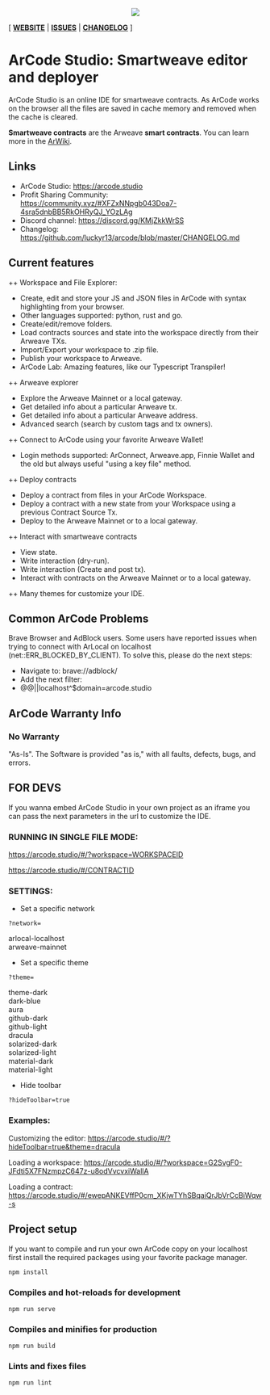 <p align="center">
  <img src="https://arweave.net/GYuvaTZpyksPQxKGdjfl5jQJynaRmbMQSYXaylFAvRQ" style="max-width: 100%">
</p>

[ [**WEBSITE**](https://arcode.studio/) | [**ISSUES**](https://github.com/luckyr13/arcode#common-arcode-problems) | [**CHANGELOG**](https://github.com/luckyr13/arcode/blob/master/CHANGELOG.md) ]

# ArCode Studio: Smartweave editor and deployer
ArCode Studio is an online IDE for smartweave contracts. As ArCode works on the browser all the files are saved in cache memory and removed when the cache is cleared.

**Smartweave contracts** are the Arweave **smart contracts**. You can learn more in the [ArWiki](https://arwiki.wiki/#/en/smartweave).

## Links
- ArCode Studio: https://arcode.studio
- Profit Sharing Community: https://community.xyz/#XFZxNNpgb043Doa7-4sra5dnbBB5RkOHRyQJ_YOzLAg
- Discord channel: https://discord.gg/KMjZkkWrSS
- Changelog: https://github.com/luckyr13/arcode/blob/master/CHANGELOG.md

## Current features
++ Workspace and File Explorer:
- Create, edit and store your JS and JSON files in ArCode with syntax highlighting from your browser.
- Other languages supported: python, rust and go.
- Create/edit/remove folders.
- Load contracts sources and state into the workspace directly from their Arweave TXs.
- Import/Export your workspace to .zip file.
- Publish your workspace to Arweave.
- ArCode Lab: Amazing features, like our Typescript Transpiler!

++ Arweave explorer
- Explore the Arweave Mainnet or a local gateway.
- Get detailed info about a particular Arweave tx.
- Get detailed info about a particular Arweave address.
- Advanced search (search by custom tags and tx owners).

++ Connect to ArCode using your favorite Arweave Wallet!
- Login methods supported: ArConnect, Arweave.app, Finnie Wallet and the old but always useful "using a key file" method.

++ Deploy contracts
- Deploy a contract from files in your ArCode Workspace.
- Deploy a contract with a new state from your Workspace using a previous Contract Source Tx.
- Deploy to the Arweave Mainnet or to a local gateway.

++ Interact with smartweave contracts
- View state.
- Write interaction (dry-run).
- Write interaction (Create and post tx).
- Interact with contracts on the Arweave Mainnet or to a local gateway.

++ Many themes for customize your IDE.

## Common ArCode Problems
Brave Browser and AdBlock users. Some users have reported issues when trying to connect with ArLocal on localhost (net::ERR_BLOCKED_BY_CLIENT). To solve this, please do the next steps:

- Navigate to: brave://adblock/
- Add the next filter:
- @@||localhost^$domain=arcode.studio

## ArCode Warranty Info
###  No Warranty
"As-Is". The Software is provided "as is," with all faults, defects, bugs, and errors.


## FOR DEVS
If you wanna embed ArCode Studio in your own project as an iframe you can pass the next parameters in the url to customize the IDE.

### RUNNING IN SINGLE FILE MODE:
https://arcode.studio/#/?workspace=WORKSPACEID

https://arcode.studio/#/CONTRACTID

### SETTINGS:
- Set a specific network

`?network=`

arlocal-localhost  
arweave-mainnet

- Set a specific theme

`?theme=`

theme-dark  
dark-blue  
aura  
github-dark  
github-light  
dracula  
solarized-dark  
solarized-light  
material-dark  
material-light


- Hide toolbar

`?hideToolbar=true`

### Examples:

Customizing the editor: https://arcode.studio/#/?hideToolbar=true&theme=dracula

Loading a workspace: https://arcode.studio/#/?workspace=G2SvgF0-JFdti5X7FNzmpzC647z-u8odVvcvxiWallA

Loading a contract: https://arcode.studio/#/ewepANKEVffP0cm_XKjwTYhSBqaiQrJbVrCcBiWqw-s



## Project setup
If you want to compile and run your own ArCode copy on your localhost first install the required packages using your favorite package manager.
```
npm install
```

### Compiles and hot-reloads for development
```
npm run serve
```

### Compiles and minifies for production
```
npm run build
```

### Lints and fixes files
```
npm run lint
```
